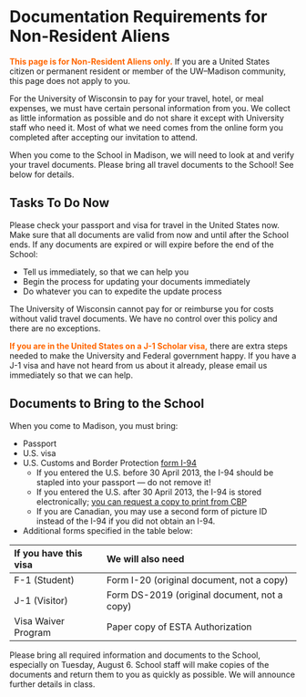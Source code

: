 # Documentation Requirements for Non-Resident Aliens

<span style="color: #FF6600; font-weight: bold;">This page is for Non-Resident Aliens only.</span>
If you are a United States citizen or permanent resident or member of the UW&ndash;Madison community,
this page does not apply to you.

For the University of Wisconsin to pay for your travel, hotel, or meal expenses,
we must have certain personal information from you.
We collect as little information as possible and do not share it except with University staff who need it.
Most of what we need comes from the online form you completed after accepting our invitation to attend.

When you come to the School in Madison, we will need to look at and verify your travel documents.
Please bring all travel documents to the School!
See below for details.

## Tasks To Do Now

Please check your passport and visa for travel in the United States now.
Make sure that all documents are valid from now and until after the School ends.
If any documents are expired or will expire before the end of the School:

-   Tell us immediately, so that we can help you
-   Begin the process for updating your documents immediately
-   Do whatever you can to expedite the update process

The University of Wisconsin cannot pay for or reimburse you for costs without valid travel documents.
We have no control over this policy and there are no exceptions.

<span style="color: #FF6600; font-weight: bold;">If you are in the United States on a J-1 Scholar visa,</span>
there are extra steps needed to make the University and Federal government happy.
If you have a J-1 visa and have not heard from us about it already, please email us immediately so that we can help.

## Documents to Bring to the School

When you come to Madison, you must bring:

-   Passport
-   U.S. visa
-   U.S. Customs and Border Protection [form I-94](https://www.cbp.gov/travel/international-visitors/i-94)
    -   If you entered the U.S. before 30 April 2013, the I-94 should be stapled into your passport — do not remove it!
    -   If you entered the U.S. after 30 April 2013, the I-94 is stored electronically;
        [you can request a copy to print from CBP](https://i94.cbp.dhs.gov/I94/#/recent-search)
    -   If you are Canadian, you may use a second form of picture ID instead of the I-94 if you did not obtain an I-94.
-   Additional forms specified in the table below:

| If you have this visa | We will also need                            |
|:----------------------|:---------------------------------------------|
| F-1 (Student)         | Form I-20 (original document, not a copy)    |
| J-1 (Visitor)         | Form DS-2019 (original document, not a copy) |
| Visa Waiver Program   | Paper copy of ESTA Authorization             |

Please bring all required information and documents to the School, especially on Tuesday, August 6.
School staff will make copies of the documents and return them to you as quickly as possible.
We will announce further details in class.
